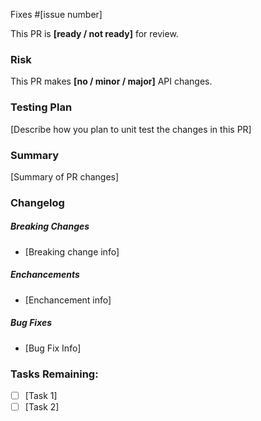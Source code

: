 Fixes #[issue number]

This PR is **[ready / not ready]** for review.

### Risk
This PR makes **[no / minor / major]** API changes.

### Testing Plan
[Describe how you plan to unit test the changes in this PR]

### Summary
[Summary of PR changes]

### Changelog
##### Breaking Changes
* [Breaking change info]

##### Enchancements
* [Enchancement info]

##### Bug Fixes
* [Bug Fix Info]

### Tasks Remaining:
- [ ] [Task 1]
- [ ] [Task 2]
